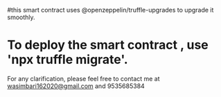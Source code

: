 #this smart contract uses @openzeppelin/truffle-upgrades to upgrade it smoothly.

# To deploy the smart contract , use  'npx truffle migrate'.

For any clarification, please feel free to contact me at wasimbari162020@gmail.com and 9535685384
